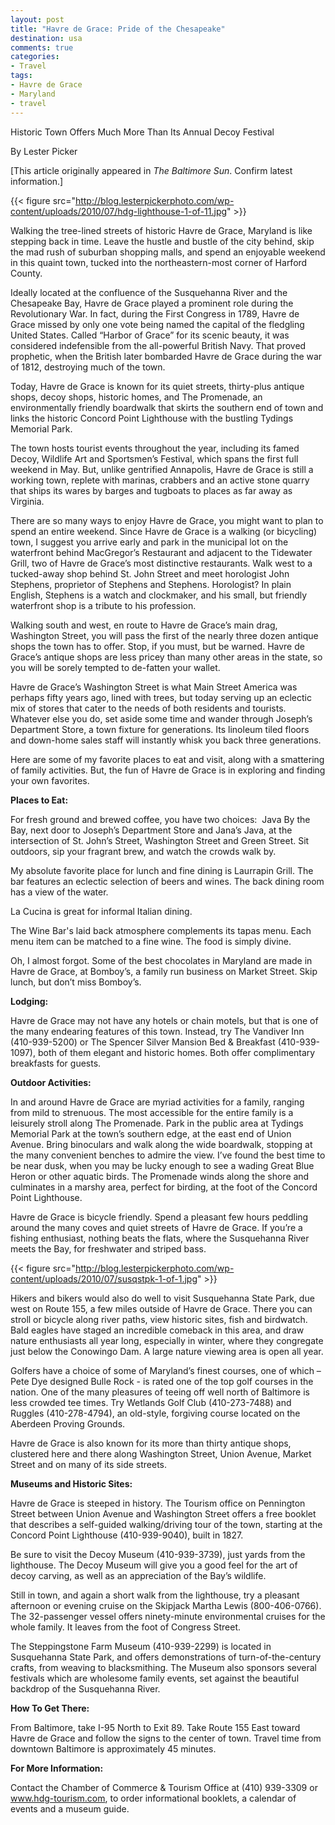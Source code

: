 ```yaml
---
layout: post
title: "Havre de Grace: Pride of the Chesapeake"
destination: usa
comments: true
categories:
- Travel
tags:
- Havre de Grace
- Maryland
- travel
---
```

Historic Town Offers Much More Than Its Annual Decoy Festival

By Lester Picker

[This article originally appeared in <em>The Baltimore Sun</em>. Confirm latest information.]

{{< figure src="http://blog.lesterpickerphoto.com/wp-content/uploads/2010/07/hdg-lighthouse-1-of-11.jpg" >}}

Walking the tree-lined streets of historic Havre de Grace, Maryland is like stepping back in time. Leave the hustle and bustle of the city behind, skip the mad rush of suburban shopping malls, and spend an enjoyable weekend in this quaint town, tucked into the northeastern-most corner of Harford County.

Ideally located at the confluence of the Susquehanna River and the Chesapeake Bay, Havre de Grace played a prominent role during the Revolutionary War. In fact, during the First Congress in 1789, Havre de Grace missed by only one vote being named the capital of the fledgling United States. Called “Harbor of Grace” for its scenic beauty, it was considered indefensible from the all-powerful British Navy. That proved prophetic, when the British later bombarded Havre de Grace during the war of 1812, destroying much of the town.

Today, Havre de Grace is known for its quiet streets, thirty-plus antique shops, decoy shops, historic homes, and The Promenade, an environmentally friendly boardwalk that skirts the southern end of town and links the historic Concord Point Lighthouse with the bustling Tydings Memorial Park.

The town hosts tourist events throughout the year, including its famed Decoy, Wildlife Art and Sportsmen’s Festival, which spans the first full weekend in May. But, unlike gentrified Annapolis, Havre de Grace is still a working town, replete with marinas, crabbers and an active stone quarry that ships its wares by barges and tugboats to places as far away as Virginia.

There are so many ways to enjoy Havre de Grace, you might want to plan to spend an entire weekend. Since Havre de Grace is a walking (or bicycling) town, I suggest you arrive early and park in the municipal lot on the waterfront behind MacGregor’s Restaurant and adjacent to the Tidewater Grill, two of Havre de Grace’s most distinctive restaurants. Walk west to a tucked-away shop behind St. John Street and meet horologist John Stephens, proprietor of Stephens and Stephens. Horologist? In plain English, Stephens is a watch and clockmaker, and his small, but friendly waterfront shop is a tribute to his profession.

Walking south and west, en route to Havre de Grace’s main drag, Washington Street, you will pass the first of the nearly three dozen antique shops the town has to offer. Stop, if you must, but be warned. Havre de Grace’s antique shops are less pricey than many other areas in the state, so you will be sorely tempted to de-fatten your wallet.

Havre de Grace’s Washington Street is what Main Street America was perhaps fifty years ago, lined with trees, but today serving up an eclectic mix of stores that cater to the needs of both residents and tourists. Whatever else you do, set aside some time and wander through Joseph’s Department Store, a town fixture for generations. Its linoleum tiled floors and down-home sales staff will instantly whisk you back three generations.

Here are some of my favorite places to eat and visit, along with a smattering of family activities. But, the fun of Havre de Grace is in exploring and finding your own favorites.

<strong>Places to Eat:</strong>

For fresh ground and brewed coffee, you have two choices:  Java By the Bay, next door to Joseph’s Department Store and Jana’s Java, at the intersection of St. John’s Street, Washington Street and Green Street. Sit outdoors, sip your fragrant brew, and watch the crowds walk by.

My absolute favorite place for lunch and fine dining is Laurrapin Grill. The bar features an eclectic selection of beers and wines. The back dining room has a view of the water.

La Cucina is great for informal Italian dining.

The Wine Bar's laid back atmosphere complements its tapas menu. Each menu item can be matched to a fine wine. The food is simply divine. 

Oh, I almost forgot. Some of the best chocolates in Maryland are made in Havre de Grace, at Bomboy’s, a family run business on Market Street. Skip lunch, but don’t miss Bomboy’s.

<strong>Lodging:</strong>

Havre de Grace may not have any hotels or chain motels, but that is one of the many endearing features of this town. Instead, try The Vandiver Inn (410-939-5200) or The Spencer Silver Mansion Bed &amp; Breakfast (410-939-1097), both of them elegant and historic homes. Both offer complimentary breakfasts for guests.

<strong>Outdoor Activities:</strong>

In and around Havre de Grace are myriad activities for a family, ranging from mild to strenuous. The most accessible for the entire family is a leisurely stroll along The Promenade. Park in the public area at Tydings Memorial Park at the town’s southern edge, at the east end of Union Avenue. Bring binoculars and walk along the wide boardwalk, stopping at the many convenient benches to admire the view. I’ve found the best time to be near dusk, when you may be lucky enough to see a wading Great Blue Heron or other aquatic birds. The Promenade winds along the shore and culminates in a marshy area, perfect for birding, at the foot of the Concord Point Lighthouse.

Havre de Grace is bicycle friendly. Spend a pleasant few hours peddling around the many coves and quiet streets of Havre de Grace. If you’re a fishing enthusiast, nothing beats the flats, where the Susquehanna River meets the Bay, for freshwater and striped bass.

{{< figure src="http://blog.lesterpickerphoto.com/wp-content/uploads/2010/07/susqstpk-1-of-1.jpg" >}}

Hikers and bikers would also do well to visit Susquehanna State Park, due west on Route 155, a few miles outside of Havre de Grace. There you can stroll or bicycle along river paths, view historic sites, fish and birdwatch. Bald eagles have staged an incredible comeback in this area, and draw nature enthusiasts all year long, especially in winter, where they congregate just below the Conowingo Dam. A large nature viewing area is open all year.

Golfers have a choice of some of Maryland’s finest courses, one of which – Pete Dye designed Bulle Rock - is rated one of the top golf courses in the nation. One of the many pleasures of teeing off well north of Baltimore is less crowded tee times. Try Wetlands Golf Club (410-273-7488) and Ruggles (410-278-4794), an old-style, forgiving course located on the Aberdeen Proving Grounds.

Havre de Grace is also known for its more than thirty antique shops, clustered here and there along Washington Street, Union Avenue, Market Street and on many of its side streets.

<strong>Museums and Historic Sites:</strong>

Havre de Grace is steeped in history. The Tourism office on Pennington Street between Union Avenue and Washington Street offers a free booklet that describes a self-guided walking/driving tour of the town, starting at the Concord Point Lighthouse (410-939-9040), built in 1827.

Be sure to visit the Decoy Museum (410-939-3739), just yards from the lighthouse. The Decoy Museum will give you a good feel for the art of decoy carving, as well as an appreciation of the Bay’s wildlife.

Still in town, and again a short walk from the lighthouse, try a pleasant afternoon or evening cruise on the Skipjack Martha Lewis (800-406-0766). The 32-passenger vessel offers ninety-minute environmental cruises for the whole family. It leaves from the foot of Congress Street.

The Steppingstone Farm Museum (410-939-2299) is located in Susquehanna State Park, and offers demonstrations of turn-of-the-century crafts, from weaving to blacksmithing. The Museum also sponsors several festivals which are wholesome family events, set against the beautiful backdrop of the Susquehanna River.

<strong>How To Get There:</strong>

From Baltimore, take I-95 North to Exit 89. Take Route 155 East toward Havre de Grace and follow the signs to the center of town. Travel time from downtown Baltimore is approximately 45 minutes.

<strong>For More Information:</strong>

Contact the Chamber of Commerce &amp; Tourism Office at (410) 939-3309 or <a href="http://www.hdg-tourism.com/">www.hdg-tourism.com</a>, to order informational booklets, a calendar of events and a museum guide.